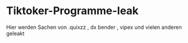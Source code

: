 # Tiktoker-Programme-leak
Hier werden Sachen von .quixzz , dx bender , vipex und vielen anderen geleakt 
